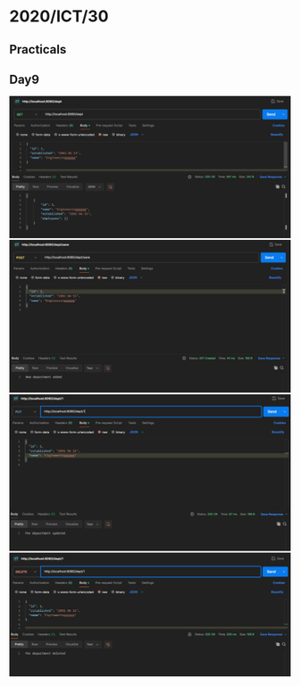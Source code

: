 <h1>2020/ICT/30</h1>

<h2>Practicals</h2>
<h2>Day9</h2>

<img src="End Point Check/3.png">
<img src="End Point Check/1.png">
<img src="End Point Check/2.png">
<img src="End Point Check/4.png">
